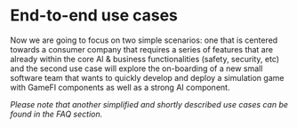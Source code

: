 # End-to-end use cases

Now we are going to focus on two simple scenarios: one that is centered towards a consumer company that requires a series of features that are already within the core AI & business functionalities (safety, security, etc) and the second use case will explore the on-boarding of a new small software team that wants to quickly develop and deploy a simulation game with GameFI components as well as a strong AI component.

_Please note that another simplified and shortly described use cases can be found in the FAQ section._
